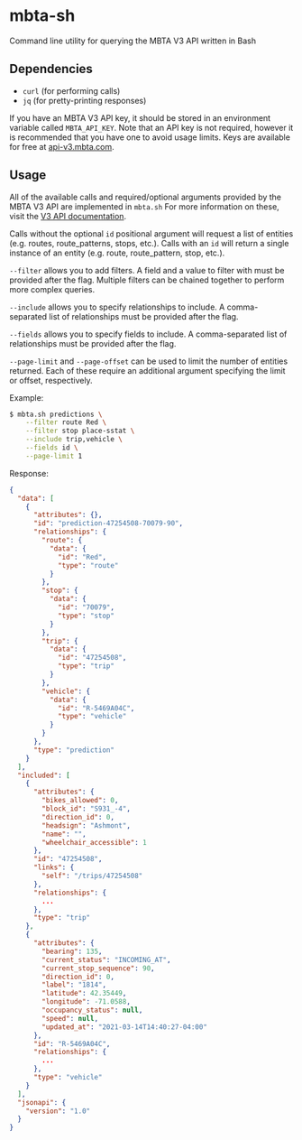 # mbta-sh

Command line utility for querying the MBTA V3 API written in Bash

## Dependencies

- `curl` (for performing calls) 
- `jq` (for pretty-printing responses)

If you have an MBTA V3 API key, it should be stored in an environment variable called
`MBTA_API_KEY`. Note that an API key is not required, however it is recommended
that you have one to avoid usage limits. Keys are available for free at
[api-v3.mbta.com](api-v3.mbta.com). 

## Usage

All of the available calls and required/optional arguments provided by the MBTA
V3 API are implemented in `mbta.sh` For more information on these, visit the
[V3 API documentation](https://api-v3.mbta.com/docs/swagger/index.html). 

Calls without the optional `id` positional argument will request a list of
entities (e.g. routes, route\_patterns, stops, etc.). Calls with an `id` will
return a single instance of an entity (e.g. route, route\_pattern, stop, etc.). 

`--filter` allows you to add filters. A field and a value to filter with must
be provided after the flag. Multiple filters can be chained together to perform
more complex queries.

`--include` allows you to specify relationships to include. A comma-separated
list of relationships must be provided after the flag. 

`--fields` allows you to specify fields to include. A comma-separated list of
relationships must be provided after the flag. 

`--page-limit` and `--page-offset`  can be used to limit the number of entities
returned. Each of these require an additional argument specifying the limit or
offset, respectively.

Example:
```bash
$ mbta.sh predictions \
    --filter route Red \
    --filter stop place-sstat \
    --include trip,vehicle \
    --fields id \
    --page-limit 1
```

Response:
```json
{
  "data": [
    {
      "attributes": {},
      "id": "prediction-47254508-70079-90",
      "relationships": {
        "route": {
          "data": {
            "id": "Red",
            "type": "route"
          }
        },
        "stop": {
          "data": {
            "id": "70079",
            "type": "stop"
          }
        },
        "trip": {
          "data": {
            "id": "47254508",
            "type": "trip"
          }
        },
        "vehicle": {
          "data": {
            "id": "R-5469A04C",
            "type": "vehicle"
          }
        }
      },
      "type": "prediction"
    }
  ],
  "included": [
    {
      "attributes": {
        "bikes_allowed": 0,
        "block_id": "S931_-4",
        "direction_id": 0,
        "headsign": "Ashmont",
        "name": "",
        "wheelchair_accessible": 1
      },
      "id": "47254508",
      "links": {
        "self": "/trips/47254508"
      },
      "relationships": {
        ...
      },
      "type": "trip"
    },
    {
      "attributes": {
        "bearing": 135,
        "current_status": "INCOMING_AT",
        "current_stop_sequence": 90,
        "direction_id": 0,
        "label": "1814",
        "latitude": 42.35449,
        "longitude": -71.0588,
        "occupancy_status": null,
        "speed": null,
        "updated_at": "2021-03-14T14:40:27-04:00"
      },
      "id": "R-5469A04C",
      "relationships": {
        ...
      },
      "type": "vehicle"
    }
  ],
  "jsonapi": {
    "version": "1.0"
  }
}
```
